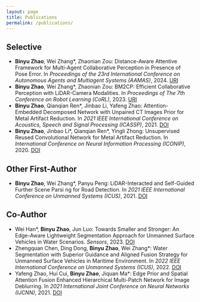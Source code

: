 ```yaml
---
layout: page
title: Publications
permalink: /publications/
---
```


## Selective

- **Binyu Zhao**, Wei Zhang*, Zhaonian Zou: Distance-Aware Attentive Framework for Multi-Agent Collaborative Perception in Presence of Pose Error. In *Proceedings of the 23rd International Conference on Autonomous Agents and Multiagent Systems (AAMAS)*, 2024. [URI](https://dl.acm.org/doi/abs/10.5555/3635637.3663242)
- **Binyu Zhao**, Wei Zhang*, Zhaonian Zou: BM2CP: Efficient Collaborative Perception with LiDAR-Camera Modalities. In *Proceedings of The 7th Conference on Robot Learning (CoRL)*, 2023. [URI](https://proceedings.mlr.press/v229/zhao23a.html)
- **Binyu Zhao**, Qianqian Ren*, Jinbao Li, Yafeng Zhao: Attention-Embedded Decomposed Network with Unpaired CT Images Prior for Metal Artifact Reduction. In *2021 IEEE International Conference on Acoustics, Speech and Signal Processing (ICASSP)*, 2021. [DOI](https://doi.org/10.1109/ICASSP39728.2021.9413578)
- **Binyu Zhao**, Jinbao Li*, Qianqian Ren*, Yingli Zhong: Unsupervised Reused Convolutional Network for Metal Artifact Reduction. In *International Conference on Neural Information Processing (ICONIP)*, 2020. [DOI](https://doi.org/10.1007/978-3-030-63820-7_67)

## Other First-Author
- **Binyu Zhao**, Wei Zhang*, Panyu Peng: LiDAR-Interacted and Self-Guided Further Scene Parsi
ng for Road Detection. In *2021 IEEE International Conference on Unmanned Systems (ICUS)*, 2021. [DOI](https://doi.org/10.1109/ICUS52573.2021.9641315)

## Co-Author

- Wei Han*, **Binyu Zhao**, Jun Luo: Towards Smaller and Stronger: An Edge-Aware Lightweight Segmentation Approach for Unmanned Surface Vehicles in Water Scenarios. *Sensors*, 2023. [DOI](https://doi.org/10.3390/s23104789)
- Zhengquan Chen, Ding Dong, **Binyu Zhao**, Wei Zhang*: Water Segmentation with Superior Guidance and Aligned Fusion Strategy for Unmanned Surface Vehicles in Maritime Environment. In *2022 IEEE International Conference on Unmanned Systems (ICUS)*, 2022. [DOI](https://doi.org/10.1109/ICUS55513.2022.9987160)
- Yafeng Zhao, Hui Cui, **Binyu Zhao**, Jiquan Ma*: Edge Prior and Spatial Attention Fusion Enhanced Hierarchical Multi-Patch Network for Image Deblurring. In *2021 International Joint Conference on Neural Networks (IJCNN)*, 2021. [DOI](https://doi.org/10.1109/IJCNN52387.2021.9534256)
